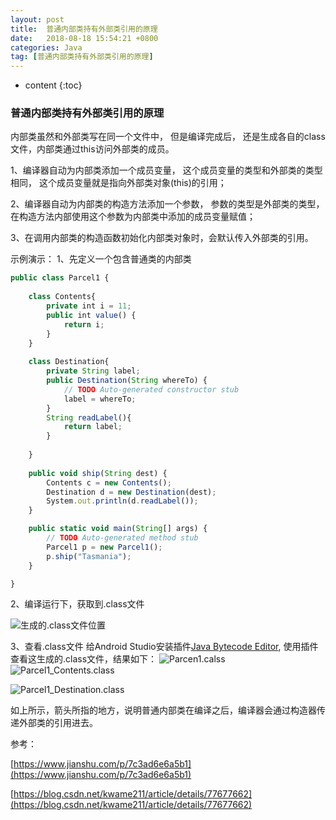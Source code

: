 ```yaml
---
layout: post
title:  普通内部类持有外部类引用的原理
date:   2018-08-18 15:54:21 +0800
categories: Java
tag: [普通内部类持有外部类引用的原理]
---
```


* content
{:toc}



### 普通内部类持有外部类引用的原理
内部类虽然和外部类写在同一个文件中， 但是编译完成后， 还是生成各自的class文件，内部类通过this访问外部类的成员。
		
1、编译器自动为内部类添加一个成员变量， 这个成员变量的类型和外部类的类型相同， 这个成员变量就是指向外部类对象(this)的引用；

2、编译器自动为内部类的构造方法添加一个参数， 参数的类型是外部类的类型， 在构造方法内部使用这个参数为内部类中添加的成员变量赋值；

3、在调用内部类的构造函数初始化内部类对象时，会默认传入外部类的引用。

示例演示：
1、先定义一个包含普通类的内部类

```javascript
public class Parcel1 {
	
	class Contents{
		private int i = 11;
		public int value() {
			return i;
		}
	}
	
	class Destination{
		private String label;
		public Destination(String whereTo) {
			// TODO Auto-generated constructor stub
			label = whereTo;
		}
		String readLabel(){
			return label;
		}
		
	}
	
	public void ship(String dest) {
		Contents c = new Contents();
		Destination d = new Destination(dest);
		System.out.println(d.readLabel());
	}

	public static void main(String[] args) {
		// TODO Auto-generated method stub
		Parcel1 p = new Parcel1();
		p.ship("Tasmania");
	}

}
```

2、编译运行下，获取到.class文件

![生成的.class文件位置](https://tinytongtong-1255688482.cos.ap-beijing.myqcloud.com/screenshot-1.png)

3、查看.class文件
给Android Studio安装插件[Java Bytecode Editor]( https://blog.csdn.net/kwame211/article/details/77677662), 使用插件查看这生成的.class文件，结果如下：
![Parcen1.calss](https://tinytongtong-1255688482.cos.ap-beijing.myqcloud.com/Parcel1.png)
![Parcel1_Contents.class](https://tinytongtong-1255688482.cos.ap-beijing.myqcloud.com/Parcel1%24Contents.png)

![Parcel1_Destination.class](https://tinytongtong-1255688482.cos.ap-beijing.myqcloud.com/Parcel1%24Destination.png)

如上所示，箭头所指的地方，说明普通内部类在编译之后，编译器会通过构造器传递外部类的引用进去。

参考：

[https://www.jianshu.com/p/7c3ad6e6a5b1](https://www.jianshu.com/p/7c3ad6e6a5b1)

[https://blog.csdn.net/kwame211/article/details/77677662](https://blog.csdn.net/kwame211/article/details/77677662)

